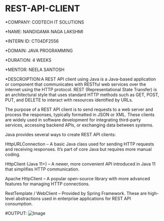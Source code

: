 # REST-API-CLIENT

*COMPANY: CODTECH IT SOLUTIONS

*NAME: NANDIGAMA NAGA LAKSHMI

*INTERN ID: CT04DF2556

*DOMAIN: JAVA PROGRAMMING

*DURATION: 4 WEEKS

*MENTOR: NEELA SANTOSH

*DESCROIPTION:A REST API client using Java is a Java-based application or component that communicates with RESTful web services over the internet using the HTTP protocol. REST (Representational State Transfer) is an architectural style that uses standard HTTP methods such as GET, POST, PUT, and DELETE to interact with resources identified by URLs.

The purpose of a REST API client is to send requests to a web server and process the responses, typically formatted in JSON or XML. These clients are widely used in software development for integrating third-party services, accessing backend APIs, or exchanging data between systems.

Java provides several ways to create REST API clients:

HttpURLConnection – A basic Java class used for sending HTTP requests and receiving responses. It’s part of core Java but requires more manual coding.

HttpClient (Java 11+) – A newer, more convenient API introduced in Java 11 that simplifies HTTP communication.

Apache HttpClient – A popular open-source library with more advanced features for managing HTTP connections.

RestTemplate / WebClient – Provided by Spring Framework. These are high-level abstractions used in enterprise applications for REST API consumption.

#OUTPUT:
![Image](https://github.com/user-attachments/assets/d5410ebd-f5cd-4be4-b1ce-59611a9326a6)

